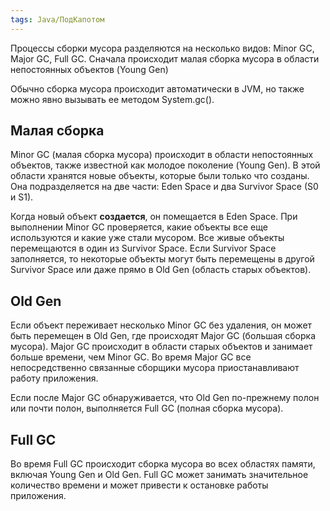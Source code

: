 ```yaml
---
tags: Java/ПодКапотом
---
```

Процессы сборки мусора разделяются на несколько видов: Minor GC, Major GC, Full GC.
Сначала происходит малая сборка мусора в области непостоянных объектов (Young Gen)

Обычно сборка мусора происходит автоматически в JVM, но также можно явно вызывать ее методом System.gc().

## Малая сборка
Minor GC (малая сборка мусора) происходит в области непостоянных объектов, также известной как молодое поколение (Young Gen). В этой области хранятся новые объекты, которые были только что созданы. Она подразделяется на две части: Eden Space и два Survivor Space (S0 и S1).

Когда новый объект **создается**, он помещается в Eden Space. При выполнении Minor GC проверяется, какие объекты все еще используются и какие уже стали мусором. Все живые объекты перемещаются в один из Survivor Space. Если Survivor Space заполняется, то некоторые объекты могут быть перемещены в другой Survivor Space или даже прямо в Old Gen (область старых объектов).
## Old Gen
Если объект переживает несколько Minor GC без удаления, он может быть перемещен в Old Gen, где происходят Major GC (большая сборка мусора). Major GC происходит в области старых объектов и занимает больше времени, чем Minor GC. Во время Major GC все непосредственно связанные сборщики мусора приостанавливают работу приложения.

Если после Major GC обнаруживается, что Old Gen по-прежнему полон или почти полон, выполняется Full GC (полная сборка мусора).

## Full GC
Во время Full GC происходит сборка мусора во всех областях памяти, включая Young Gen и Old Gen. Full GC может занимать значительное количество времени и может привести к остановке работы приложения.
